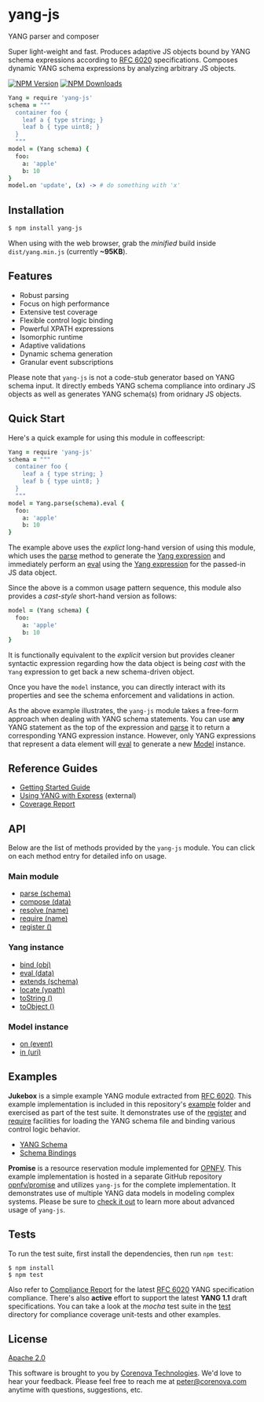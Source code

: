 # yang-js

YANG parser and composer

Super light-weight and fast. Produces adaptive JS objects bound by
YANG schema expressions according to
[RFC 6020](http://tools.ietf.org/html/rfc6020)
specifications. Composes dynamic YANG schema expressions by analyzing
arbitrary JS objects.

  [![NPM Version][npm-image]][npm-url]
  [![NPM Downloads][downloads-image]][downloads-url]

```coffeescript
Yang = require 'yang-js'
schema = """
  container foo {
    leaf a { type string; }
    leaf b { type uint8; }
  }
  """
model = (Yang schema) {
  foo:
    a: 'apple'
    b: 10
}
model.on 'update', (x) -> # do something with 'x'
```

## Installation

```bash
$ npm install yang-js
```

When using with the web browser, grab the *minified* build inside
`dist/yang.min.js` (currently **~95KB**).

## Features

* Robust parsing
* Focus on high performance
* Extensive test coverage
* Flexible control logic binding
* Powerful XPATH expressions
* Isomorphic runtime
* Adaptive validations
* Dynamic schema generation
* Granular event subscriptions

Please note that `yang-js` is not a code-stub generator based on YANG
schema input. It directly embeds YANG schema compliance into ordinary
JS objects as well as generates YANG schema(s) from oridnary JS
objects.

## Quick Start

Here's a quick example for using this module in coffeescript:

```coffeescript
Yang = require 'yang-js'
schema = """
  container foo {
    leaf a { type string; }
    leaf b { type uint8; }
  }
  """
model = Yang.parse(schema).eval {
  foo:
    a: 'apple'
    b: 10
}
```

The example above uses the *explict* long-hand version of using this
module, which uses the [parse](./src/yang.litcoffee#parse-schema)
method to generate the [Yang expression](./src/yang.litcoffee) and
immediately perform an [eval](./src/yang.litcoffee#eval-data-opts)
using the [Yang expression](./src/yang.litcoffee) for the passed-in JS
data object.

Since the above is a common usage pattern sequence, this module also
provides a *cast-style* short-hand version as follows:

```coffeescript
model = (Yang schema) {
  foo:
    a: 'apple'
    b: 10
}
```

It is functionally equivalent to the *explicit* version but provides
cleaner syntactic expression regarding how the data object is being
*cast* with the `Yang` expression to get back a new schema-driven
object.

Once you have the `model` instance, you can directly interact with its
properties and see the schema enforcement and validations in action.

As the above example illustrates, the `yang-js` module takes a
free-form approach when dealing with YANG schema statements. You can
use **any** YANG statement as the top of the expression and
[parse](./src/yang.litcoffee#parse-schema) it to return a
corresponding YANG expression instance. However, only YANG expressions
that represent a data element will
[eval](./src/yang.litcoffee#eval-data-opts) to generate a new
[Model](./src/model.litcoffee) instance.

## Reference Guides

- [Getting Started Guide](./TUTORIAL.md)
- [Using YANG with Express](http://github.com/corenova/yang-express) (external)
- [Coverage Report](./test/yang-compliance-coverage.md)

## API

Below are the list of methods provided by the `yang-js` module. You
can click on each method entry for detailed info on usage.

### Main module
- [parse (schema)](./src/yang.litcoffee#parse-schema)
- [compose (data)](./src/yang.litcoffee#compose-data-opts)
- [resolve (name)](./src/yang.litcoffee#resolve-from-name)
- [require (name)](./src/yang.litcoffee#require-name-opts)
- [register ()](./src/yang.litcoffee#register-opts)

### Yang instance
- [bind (obj)](./src/yang.litcoffee#bind-obj)
- [eval (data)](./src/yang.litcoffee#eval-data-opts)
- [extends (schema)](./src/yang.litcoffee#extends-schema)
- [locate (ypath)](./src/yang.litcoffee#locate-ypath)
- [toString ()](./src/yang.litcoffee#tostring-opts)
- [toObject ()](./src/yang.litcoffee#toobject)

### Model instance
- [on (event)](./src/model.litcoffee#on-event)
- [in (uri)](./src/model.litcoffee#in-uri)
 
## Examples

**Jukebox** is a simple example YANG module extracted from
[RFC 6020](http://tools.ietf.org/html/rfc6020). This example
implementation is included in this repository's [example](./example)
folder and exercised as part of the test suite. It demonstrates use of
the [register](./src/yang.litcoffee#register) and
[require](./src/yang.litcoffee#require-name-opts) facilities for
loading the YANG schema file and binding various control logic
behavior.

 - [YANG Schema](./example/jukebox.yang)
 - [Schema Bindings](./example/jukebox.coffee)

**Promise** is a resource reservation module implemented for
[OPNFV](http://opnfv.org). This example implementation is hosted in a
separate GitHub repository
[opnfv/promise](http://github.com/opnfv/promise) and utilizes
`yang-js` for the complete implementation. It demonstrates use of
multiple YANG data models in modeling complex systems. Please be sure
to [check it out](http://github.com/opnfv/promise) to learn more about
advanced usage of `yang-js`.

## Tests

To run the test suite, first install the dependencies, then run `npm
test`:
```
$ npm install
$ npm test
```

Also refer to [Compliance Report](./test/yang-compliance-coverage.md)
for the latest [RFC 6020](http://tools.ietf.org/html/rfc6020) YANG
specification compliance. There's also **active** effort to support
the latest **YANG 1.1** draft specifications. You can take a look at
the *mocha* test suite in the [test](./test) directory for compliance
coverage unit-tests and other examples.

## License
  [Apache 2.0](LICENSE)

This software is brought to you by
[Corenova Technologies](http://www.corenova.com). We'd love to hear
your feedback.  Please feel free to reach me at <peter@corenova.com>
anytime with questions, suggestions, etc.

[npm-image]: https://img.shields.io/npm/v/yang-js.svg
[npm-url]: https://npmjs.org/package/yang-js
[downloads-image]: https://img.shields.io/npm/dt/yang-js.svg
[downloads-url]: https://npmjs.org/package/yang-js
